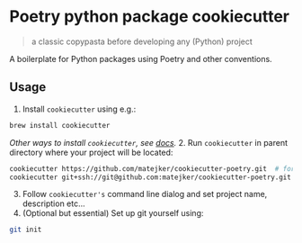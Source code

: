 # Poetry python package cookiecutter
> a classic copypasta before developing any (Python) project

A boilerplate for Python packages using Poetry and other conventions.

## Usage
1. Install `cookiecutter` using e.g.:
```bash
brew install cookiecutter
```
_Other ways to install `cookiecutter`, see [docs](https://cookiecutter.readthedocs.io/en/1.7.2/installation.html)._
2. Run `cookiecutter` in parent directory where your project will be located:
```bash
cookiecutter https://github.com/matejker/cookiecutter-poetry.git  # for HTTP
cookiecutter git+ssh://git@github.com:matejker/cookiecutter-poetry.git  # for SSH
```
3. Follow `cookiecutter's` command line dialog and set project name, description etc...
4. (Optional but essential) Set up git yourself using:
```bash
git init
```